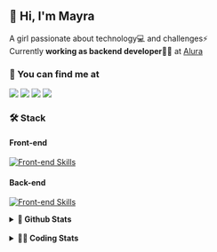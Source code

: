 ## 👋 Hi, I'm Mayra

A girl passionate about technology💻 and challenges⚡  
Currently **working as backend developer**👩‍💻 at [Alura](https://www.alura.com.br)   

### 💬 You can find me at

<a href="https://mayra.dev" target="_blank" rel="noopener"><img src="https://img.shields.io/badge/-mayra.dev-005FED?style=flat&logo=Google-chrome&logoColor=white"/></a>
<a href="https://linkedin.com/in/mayraamaral" target="_blank" rel="noopener"><img src="https://img.shields.io/badge/-/mayraamaral-0077B5?style=flat&logo=Linkedin&logoColor=white"/></a>
<a href="mailto:mayra@mayra.dev" target="_blank" rel="noopener"><img src="https://img.shields.io/badge/-mayra@mayra.dev-D14836?style=flat&logo=Gmail&logoColor=white"/></a>
<a href="" target="_blank" rel="noopener"><img src="https://img.shields.io/badge/-mayraamaral-7289DA?style=flat&logo=Discord&logoColor=white"/></a>

### 🛠️ Stack
#### Front-end

[![Front-end Skills](https://skillicons.dev/icons?i=react,next,angular,redux,styledcomponents,html,css,sass,js,ts,figma)](https://skillicons.dev)
#### Back-end

[![Front-end Skills](https://skillicons.dev/icons?i=java,spring,hibernate,aws,idea,postgres,mysql,git,linux,bash,nodejs,docker,kubernetes,jenkins)](https://skillicons.dev)


<details>
    <summary><strong>📌 Github Stats</strong></summary>
    <br />
    <div align="center">
        <table>
      <td><img height="160em" src="https://github-readme-stats.vercel.app/api?username=mayraamaral&show_icons=true&theme=algolia&hide_border=true&hide=stars&count_private=true" alt="Readme stats"></td>
      <td><img height="160em" src="https://github-readme-stats.vercel.app/api/top-langs/?username=mayraamaral&&layout=compact&&theme=algolia&hide_border=true&langs_count=6" alt="Language stats"></td>
       </table>
  </div> 
    

  <p align="center">
    <img src="https://github-readme-streak-stats.herokuapp.com?user=mayraamaral&theme=dark&hide_border=true&date_format=j%20M%5B%20Y%5D&locale=pt-br&background=050F2C&ring=0195DD&fire=23AA7D&currStreakLabel=23AA7D" alt="Streak stats">
  </p> 
</details>

<br />

<details>
  <summary><strong>👩‍💻 Coding Stats</strong></summary>
  <br />
  
  <!--START_SECTION:waka-->
![Code Time](http://img.shields.io/badge/Code%20Time-495%20hrs%2023%20mins-blue)

**🐱 My GitHub Data** 

> 📦 583.6 kB Used in GitHub's Storage 
 > 
> 🚫 Not Opted to Hire
 > 
> 📜 57 Public Repositories 
 > 
> 🔑 32 Private Repositories 
 > 
**I'm an Early 🐤** 

```text
🌞 Morning                2977 commits        ██████░░░░░░░░░░░░░░░░░░░   23.93 % 
🌆 Daytime                7336 commits        ███████████████░░░░░░░░░░   58.97 % 
🌃 Evening                1917 commits        ████░░░░░░░░░░░░░░░░░░░░░   15.41 % 
🌙 Night                  210 commits         ░░░░░░░░░░░░░░░░░░░░░░░░░   01.69 % 
```
📅 **I'm Most Productive on Wednesday** 

```text
Monday                   1543 commits        ███░░░░░░░░░░░░░░░░░░░░░░   12.40 % 
Tuesday                  1326 commits        ███░░░░░░░░░░░░░░░░░░░░░░   10.66 % 
Wednesday                4912 commits        ██████████░░░░░░░░░░░░░░░   39.49 % 
Thursday                 2774 commits        ██████░░░░░░░░░░░░░░░░░░░   22.30 % 
Friday                   1227 commits        ██░░░░░░░░░░░░░░░░░░░░░░░   09.86 % 
Saturday                 272 commits         █░░░░░░░░░░░░░░░░░░░░░░░░   02.19 % 
Sunday                   386 commits         █░░░░░░░░░░░░░░░░░░░░░░░░   03.10 % 
```


📊 **This Week I Spent My Time On** 

```text
🕑︎ Time Zone: America/Sao_Paulo

💬 Programming Languages: 
Java                     3 hrs 30 mins       ████████████████░░░░░░░░░   63.18 % 
JavaScript               36 mins             ███░░░░░░░░░░░░░░░░░░░░░░   10.99 % 
SQL                      25 mins             ██░░░░░░░░░░░░░░░░░░░░░░░   07.51 % 
CSS                      19 mins             █░░░░░░░░░░░░░░░░░░░░░░░░   05.82 % 
Properties               17 mins             █░░░░░░░░░░░░░░░░░░░░░░░░   05.21 % 

🔥 Editors: 
IntelliJ IDEA            4 hrs 58 mins       ██████████████████████░░░   89.47 % 
VS Code                  35 mins             ███░░░░░░░░░░░░░░░░░░░░░░   10.53 % 

💻 Operating System: 
Linux                    5 hrs 33 mins       █████████████████████████   100.00 % 
```

**I Mostly Code in Java** 

```text
Java                     123 repos           ███████░░░░░░░░░░░░░░░░░░   26.80 % 
HTML                     113 repos           ██████░░░░░░░░░░░░░░░░░░░   24.62 % 
JavaScript               103 repos           ██████░░░░░░░░░░░░░░░░░░░   22.44 % 
TypeScript               97 repos            █████░░░░░░░░░░░░░░░░░░░░   21.13 % 
Dockerfile               1 repo              ░░░░░░░░░░░░░░░░░░░░░░░░░   00.22 % 
```




 Last Updated on 19/08/2024 19:10:50 UTC
<!--END_SECTION:waka-->

</details>

